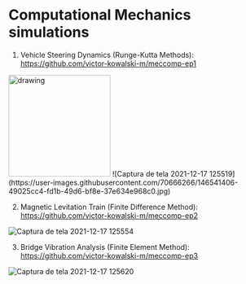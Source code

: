 # Computational Mechanics simulations

1. Vehicle Steering Dynamics (Runge-Kutta Methods): https://github.com/victor-kowalski-m/meccomp-ep1

<img src="https://user-images.githubusercontent.com/70666266/146541406-49025cc4-fd1b-49d6-bf8e-37e634e968c0.jpg" alt="drawing" width="200"/>
![Captura de tela 2021-12-17 125519](https://user-images.githubusercontent.com/70666266/146541406-49025cc4-fd1b-49d6-bf8e-37e634e968c0.jpg)

2. Magnetic Levitation Train (Finite Difference Method): https://github.com/victor-kowalski-m/meccomp-ep2
 
![Captura de tela 2021-12-17 125554](https://user-images.githubusercontent.com/70666266/146541415-5599a78d-ecd6-4c2e-9f66-c424a74c1ac8.jpg)

3. Bridge Vibration Analysis (Finite Element Method): https://github.com/victor-kowalski-m/meccomp-ep3

![Captura de tela 2021-12-17 125620](https://user-images.githubusercontent.com/70666266/146541427-62eeb771-ef16-4658-805c-776cdf3a301f.jpg)
